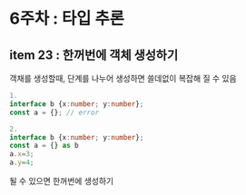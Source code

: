 # 6주차 : 타입 추론

## item 23 : 한꺼번에 객체 생성하기

객채를 생성할때, 단계를 나누어 생성하면 쓸데없이 복잡해 질 수 있음  
```ts
1.
interface b {x:number; y:number};
const a = {}; // error

2.
interface b {x:number; y:number};
const a = {} as b
a.x=3;
a.y=4;
```
될 수 있으면 한꺼번에 생성하기  


